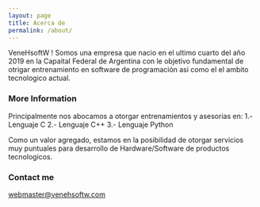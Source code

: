 ```yaml
---
layout: page
title: Acerca de
permalink: /about/
---
```


VeneHsoftW ! Somos una empresa que nacio en el ultimo cuarto del año 2019 en la Capaital Federal de Argentina con le objetivo fundamental de otrigar entrenamiento en software de programación asi como el el ambito tecnologico actual.

### More Information

Principalmente nos abocamos a otorgar entrenamientos y asesorias en:
        1.- Lenguaje C
        2.- Lenguaje C++
        3.- Lenguaje Python

Como un valor agregado, estamos en la posibilidad de otorgar servicios muy puntuales para desarrollo de Hardware/Software de productos tecnologicos.
### Contact me

[webmaster@venehsoftw.com](mailto:desarrollador2@venehsoft.com)
